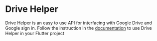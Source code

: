 # Drive Helper

Drive Helper is an easy to use API for interfacing with Google Drive and Google sign in. Follow the instruction in the [documentation](docs/drive) to use Drive Helper in your Flutter project
